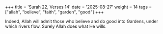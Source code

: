 +++
title = 'Surah 22, Verses 14'
date = '2025-08-27'
weight = 14
tags = ["allah", "believe", "faith", "garden", "good"]
+++

Indeed, Allah will admit those who believe and do good into Gardens, under which rivers flow. Surely Allah does what He wills.